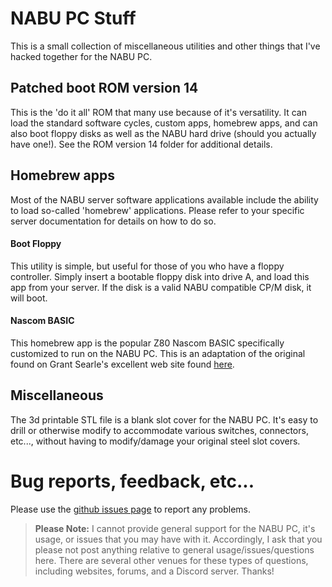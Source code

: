 # NABU PC Stuff

This is a small collection of miscellaneous utilities and other things that I've hacked together for the NABU PC.

 
## Patched boot ROM version 14

This is the 'do it all' ROM that many use because of it's versatility. It can load the standard software cycles, custom apps, homebrew apps, and can also boot floppy disks as well as the NABU hard drive (should you actually have one!). See the ROM version 14 folder for additional details.

 
## Homebrew apps

Most of the NABU server software applications available include the ability to load so-called 'homebrew' applications. Please refer to your specific server documentation for details on how to do so.

#### Boot Floppy

This utility is simple, but useful for those of you who have a floppy controller. Simply insert a bootable floppy disk into drive A, and load this app from your server. If the disk is a valid NABU compatible CP/M disk, it will boot.

#### Nascom BASIC

This homebrew app is the popular Z80 Nascom BASIC specifically customized to run on the NABU PC. This is an adaptation of the original found on Grant Searle's excellent web site found [here](http://searle.x10host.com/z80/SimpleZ80.html#RomFiles).

 
## Miscellaneous

The 3d printable STL file is a blank slot cover for the NABU PC. It's easy to drill or otherwise modify to accommodate various switches, connectors, etc..., without having to modify/damage your original steel slot covers.

 
# Bug reports, feedback, etc...

Please use the [github issues page](https://github.com/labomb/NABU_PC_Stuff/issues) to report any problems.

>**Please Note:**
 I cannot provide general support for the NABU PC, it's usage, or issues that you may have with it. Accordingly, I ask that you please not post anything relative to general usage/issues/questions here. There are several other venues for these types of questions, including websites, forums, and a Discord server. Thanks!
 
